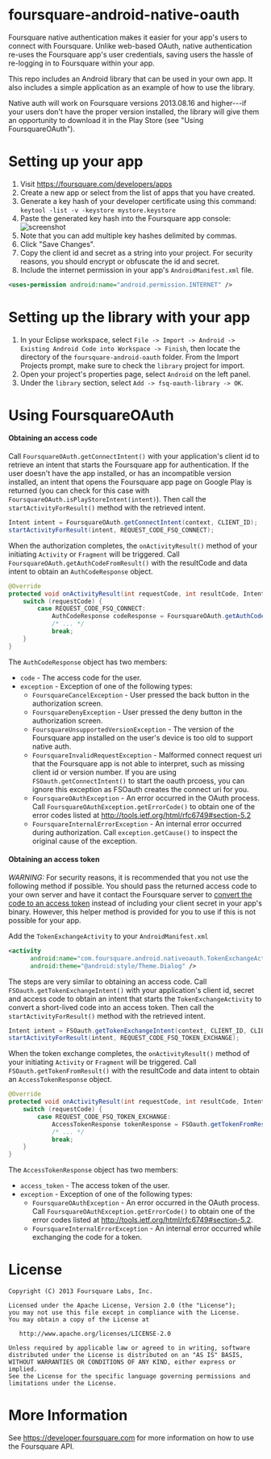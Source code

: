 foursquare-android-native-oauth
===============================
Foursquare native authentication makes it easier for your app's users to connect with Foursquare. Unlike web-based OAuth, native authentication re-uses the Foursquare app's user credentials, saving users the hassle of re-logging in to Foursquare within your app.

This repo includes an Android library that can be used in your own app. It also includes a simple application as an example of how to use the library.

Native auth will work on Foursquare versions 2013.08.16 and higher---if your users don't have the proper version installed, the library will give them an opportunity to download it in the Play Store (see "Using FoursquareOAuth").

Setting up your app
====================
1. Visit <a href="https://foursquare.com/developers/apps" target="_blank">https://foursquare.com/developers/apps</a>
2. Create a new app or select from the list of apps that you have created.
3. Generate a key hash of your developer certificate using this command: ```keytool -list -v -keystore mystore.keystore```
4. Paste the generated key hash into the Foursquare app console: 
![screenshot](http://f.cl.ly/items/123k1N351y1q3B2v0v1f/Screen%20Shot%202013-07-09%20at%204.28.05%20PM.png)
5. Note that you can add multiple key hashes delimited by commas.
6. Click "Save Changes".
7. Copy the client id and secret as a string into your project. For security reasons, you should encrypt or obfuscate the id and secret.
8. Include the internet permission in your app's `AndroidManifest.xml` file.

```xml
<uses-permission android:name="android.permission.INTERNET" />
```

Setting up the library with your app
====================================
1. In your Eclipse workspace, select `File -> Import -> Android -> Existing Android Code into Workspace -> Finish`,
then locate the directory of the `foursquare-android-oauth` folder. From the Import Projects prompt, make sure to check the `library` project for import.
2. Open your project's properties page, select `Android` on the left panel.
3. Under the `library` section, select `Add -> fsq-oauth-library -> OK`.

Using FoursquareOAuth
=============
#### Obtaining an access code
Call `FoursquareOAuth.getConnectIntent()` with your application's client id to retrieve an intent that starts the Foursquare app for authentication. If the user doesn't have the app installed, or has an incompatible version installed, an intent that opens the Foursquare app page on Google Play is returned (you can check for this case with `FoursquareOAuth.isPlayStoreIntent(intent)`). Then call the `startActivityForResult()` method with the retrieved intent.
```java
Intent intent = FoursquareOAuth.getConnectIntent(context, CLIENT_ID);
startActivityForResult(intent, REQUEST_CODE_FSQ_CONNECT);
```

When the authorization completes, the `onActivityResult()` method of your initiating `Activity` or `Fragment` will be triggered. Call `FoursquareOAuth.getAuthCodeFromResult()` with the resultCode and data intent to obtain an `AuthCodeResponse` object.
```java
@Override
protected void onActivityResult(int requestCode, int resultCode, Intent data) {
    switch (requestCode) {
        case REQUEST_CODE_FSQ_CONNECT:
            AuthCodeResponse codeResponse = FoursquareOAuth.getAuthCodeFromResult(resultCode, data);
            /* ... */
            break;
    }
}
```

The `AuthCodeResponse` object has two members:

* `code` - The access code for the user.
* `exception` - Exception of one of the following types:
    * `FoursquareCancelException` - User pressed the back button in the authorization screen.
    * `FoursquareDenyException` - User pressed the deny button in the authorization screen.
    * `FoursquareUnsupportedVersionException` - The version of the Foursquare app installed on the user's device is too old to support native auth.
    * `FoursquareInvalidRequestException` - Malformed connect request uri that the Foursquare app is not able to interpret, such as missing client id or version number. If you are using `FSOauth.getConnectIntent()` to start the oauth prcoess, you can ignore this exception as FSOauth creates the connect uri for you.
    * `FoursquareOAuthException` - An error occurred in the OAuth process. Call `FoursquareOAuthException.getErrorCode()` to obtain one of the error codes listed at http://tools.ietf.org/html/rfc6749#section-5.2
    * `FoursquareInternalErrorException` - An internal error occurred during authorization. Call `exception.getCause()` to inspect the original cause of the exception.

#### Obtaining an access token
*WARNING:* For security reasons, it is recommended that you not use the following method if possible. You should pass the returned access code to your own server and have it contact the Foursquare server to [convert the code to an access token](https://developer.foursquare.com/overview/auth#code) instead of including your client secret in your app's binary. However, this helper method is provided for you to use if this is not possible for your app.

Add the `TokenExchangeActivity` to your `AndroidManifest.xml`
```xml
<activity
      android:name="com.foursquare.android.nativeoauth.TokenExchangeActivity"
      android:theme="@android:style/Theme.Dialog" />
```

The steps are very similar to obtaining an access code. Call `FSOauth.getTokenExchangeIntent()` with your application's client id, secret and access code to obtain an intent that starts the `TokenExchangeActivity` to convert a short-lived code into an access token. Then call the `startActivityForResult()` method with the retrieved intent.
```java
Intent intent = FSOauth.getTokenExchangeIntent(context, CLIENT_ID, CLIENT_SECRET, authCode);
startActivityForResult(intent, REQUEST_CODE_FSQ_TOKEN_EXCHANGE);
```

When the token exchange completes, the `onActivityResult()` method of your initiating `Activity` or `Fragment` will be triggered. Call `FSOauth.getTokenFromResult()` with the resultCode and data intent to obtain an `AccessTokenResponse` object.
```java
@Override
protected void onActivityResult(int requestCode, int resultCode, Intent data) {
    switch (requestCode) {
        case REQUEST_CODE_FSQ_TOKEN_EXCHANGE:
            AccessTokenResponse tokenResponse = FSOauth.getTokenFromResult(resultCode, data);
            /* ... */
            break;
    }
}
```

The `AccessTokenResponse` object has two members:
* `access_token` - The access token of the user.
* `exception` - Exception of one of the following types:
    * `FoursquareOAuthException` - An error occurred in the OAuth process. Call `FoursquareOAuthException.getErrorCode()` to obtain one of the error codes listed at http://tools.ietf.org/html/rfc6749#section-5.2.
    * `FoursquareInternalErrorException` - An internal error occurred while exchanging the code for a token.

License
=======
    Copyright (C) 2013 Foursquare Labs, Inc.

    Licensed under the Apache License, Version 2.0 (the "License");
    you may not use this file except in compliance with the License.
    You may obtain a copy of the License at

       http://www.apache.org/licenses/LICENSE-2.0

    Unless required by applicable law or agreed to in writing, software
    distributed under the License is distributed on an "AS IS" BASIS,
    WITHOUT WARRANTIES OR CONDITIONS OF ANY KIND, either express or implied.
    See the License for the specific language governing permissions and
    limitations under the License.

More Information
================
See https://developer.foursquare.com for more information on how to use the Foursquare API. 

